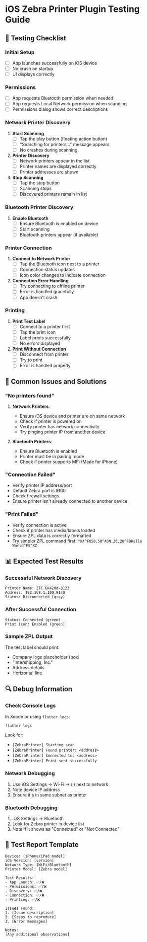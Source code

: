 # iOS Zebra Printer Plugin Testing Guide

## 🎯 Testing Checklist

### Initial Setup
- [ ] App launches successfully on iOS device
- [ ] No crash on startup
- [ ] UI displays correctly

### Permissions
- [ ] App requests Bluetooth permission when needed
- [ ] App requests Local Network permission when scanning
- [ ] Permissions dialog shows correct descriptions

### Network Printer Discovery
1. **Start Scanning**
   - [ ] Tap the play button (floating action button)
   - [ ] "Searching for printers..." message appears
   - [ ] No crashes during scanning

2. **Printer Discovery**
   - [ ] Network printers appear in the list
   - [ ] Printer names are displayed correctly
   - [ ] Printer addresses are shown

3. **Stop Scanning**
   - [ ] Tap the stop button
   - [ ] Scanning stops
   - [ ] Discovered printers remain in list

### Bluetooth Printer Discovery
1. **Enable Bluetooth**
   - [ ] Ensure Bluetooth is enabled on device
   - [ ] Start scanning
   - [ ] Bluetooth printers appear (if available)

### Printer Connection
1. **Connect to Network Printer**
   - [ ] Tap the Bluetooth icon next to a printer
   - [ ] Connection status updates
   - [ ] Icon color changes to indicate connection

2. **Connection Error Handling**
   - [ ] Try connecting to offline printer
   - [ ] Error is handled gracefully
   - [ ] App doesn't crash

### Printing
1. **Print Test Label**
   - [ ] Connect to a printer first
   - [ ] Tap the print icon
   - [ ] Label prints successfully
   - [ ] No errors displayed

2. **Print Without Connection**
   - [ ] Disconnect from printer
   - [ ] Try to print
   - [ ] Error is handled properly

## 🐛 Common Issues and Solutions

### "No printers found"
1. **Network Printers**:
   - Ensure iOS device and printer are on same network
   - Check if printer is powered on
   - Verify printer has network connectivity
   - Try pinging printer IP from another device

2. **Bluetooth Printers**:
   - Ensure Bluetooth is enabled
   - Printer must be in pairing mode
   - Check if printer supports MFi (Made for iPhone)

### "Connection Failed"
- Verify printer IP address/port
- Default Zebra port is 9100
- Check firewall settings
- Ensure printer isn't already connected to another device

### "Print Failed"
- Verify connection is active
- Check if printer has media/labels loaded
- Ensure ZPL data is correctly formatted
- Try simpler ZPL command first: `^XA^FO50,50^ADN,36,20^FDHello World^FS^XZ`

## 📊 Expected Test Results

### Successful Network Discovery
```
Printer Name: ZTC GK420d-0123
Address: 192.168.1.100:9100
Status: Disconnected (gray)
```

### After Successful Connection
```
Status: Connected (green)
Print icon: Enabled (green)
```

### Sample ZPL Output
The test label should print:
- Company logo placeholder (box)
- "Intershipping, Inc."
- Address details
- Horizontal line

## 🔍 Debug Information

### Check Console Logs
In Xcode or using `flutter logs`:
```bash
flutter logs
```

Look for:
- `[ZebraPrinter] Starting scan`
- `[ZebraPrinter] Found printer: <address>`
- `[ZebraPrinter] Connected to: <address>`
- `[ZebraPrinter] Print sent successfully`

### Network Debugging
1. Use iOS Settings → Wi-Fi → (i) next to network
2. Note device IP address
3. Ensure it's in same subnet as printer

### Bluetooth Debugging
1. iOS Settings → Bluetooth
2. Look for Zebra printer in device list
3. Note if it shows as "Connected" or "Not Connected"

## 📝 Test Report Template

```
Device: [iPhone/iPad model]
iOS Version: [version]
Network Type: [WiFi/Bluetooth]
Printer Model: [Zebra model]

Test Results:
- App Launch: ✅/❌
- Permissions: ✅/❌
- Discovery: ✅/❌
- Connection: ✅/❌
- Printing: ✅/❌

Issues Found:
1. [Issue description]
2. [Steps to reproduce]
3. [Error messages]

Notes:
[Any additional observations]
``` 
